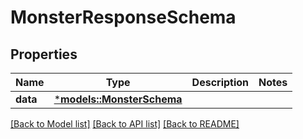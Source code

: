 # MonsterResponseSchema

## Properties
Name | Type | Description | Notes
------------ | ------------- | ------------- | -------------
**data** | [***models::MonsterSchema**](MonsterSchema.md) |  | 

[[Back to Model list]](../README.md#documentation-for-models) [[Back to API list]](../README.md#documentation-for-api-endpoints) [[Back to README]](../README.md)


